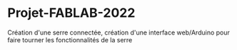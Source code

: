 # Projet-FABLAB-2022
Création d'une serre connectée, création d'une interface web/Arduino pour faire tourner les fonctionnalités de la serre
